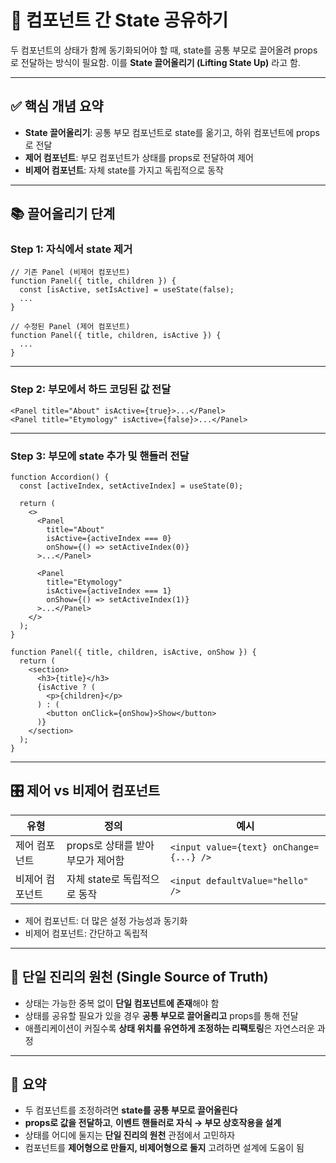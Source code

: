 # 🔗 컴포넌트 간 State 공유하기

두 컴포넌트의 상태가 함께 동기화되어야 할 때, state를 공통 부모로 끌어올려 props로 전달하는 방식이 필요함. 이를 **State 끌어올리기 (Lifting State Up)** 라고 함.

---

## ✅ 핵심 개념 요약

- **State 끌어올리기**: 공통 부모 컴포넌트로 state를 옮기고, 하위 컴포넌트에 props로 전달
- **제어 컴포넌트**: 부모 컴포넌트가 상태를 props로 전달하여 제어
- **비제어 컴포넌트**: 자체 state를 가지고 독립적으로 동작

---

## 📚 끌어올리기 단계

### Step 1: 자식에서 state 제거

```tsx
// 기존 Panel (비제어 컴포넌트)
function Panel({ title, children }) {
  const [isActive, setIsActive] = useState(false);
  ...
}

// 수정된 Panel (제어 컴포넌트)
function Panel({ title, children, isActive }) {
  ...
}
```

---

### Step 2: 부모에서 하드 코딩된 값 전달

```tsx
<Panel title="About" isActive={true}>...</Panel>
<Panel title="Etymology" isActive={false}>...</Panel>
```

---

### Step 3: 부모에 state 추가 및 핸들러 전달

```tsx
function Accordion() {
  const [activeIndex, setActiveIndex] = useState(0);

  return (
    <>
      <Panel
        title="About"
        isActive={activeIndex === 0}
        onShow={() => setActiveIndex(0)}
      >...</Panel>

      <Panel
        title="Etymology"
        isActive={activeIndex === 1}
        onShow={() => setActiveIndex(1)}
      >...</Panel>
    </>
  );
}

function Panel({ title, children, isActive, onShow }) {
  return (
    <section>
      <h3>{title}</h3>
      {isActive ? (
        <p>{children}</p>
      ) : (
        <button onClick={onShow}>Show</button>
      )}
    </section>
  );
}
```

---

## 🎛 제어 vs 비제어 컴포넌트

| 유형 | 정의 | 예시 |
|------|------|------|
| 제어 컴포넌트 | props로 상태를 받아 부모가 제어함 | `<input value={text} onChange={...} />` |
| 비제어 컴포넌트 | 자체 state로 독립적으로 동작 | `<input defaultValue="hello" />` |

- 제어 컴포넌트: 더 많은 설정 가능성과 동기화
- 비제어 컴포넌트: 간단하고 독립적

---

## 📌 단일 진리의 원천 (Single Source of Truth)

- 상태는 가능한 중복 없이 **단일 컴포넌트에 존재**해야 함
- 상태를 공유할 필요가 있을 경우 **공통 부모로 끌어올리고** props를 통해 전달
- 애플리케이션이 커질수록 **상태 위치를 유연하게 조정하는 리팩토링**은 자연스러운 과정

---

## 📝 요약

- 두 컴포넌트를 조정하려면 **state를 공통 부모로 끌어올린다**
- **props로 값을 전달하고**, **이벤트 핸들러로 자식 → 부모 상호작용을 설계**
- 상태를 어디에 둘지는 **단일 진리의 원천** 관점에서 고민하자
- 컴포넌트를 **제어형으로 만들지, 비제어형으로 둘지** 고려하면 설계에 도움이 됨
